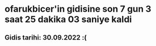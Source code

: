 # ofarukbicer'in gidisine son 7 gun 3 saat 25 dakika 03 saniye kaldi

## Gidis tarihi: 30.09.2022 :(